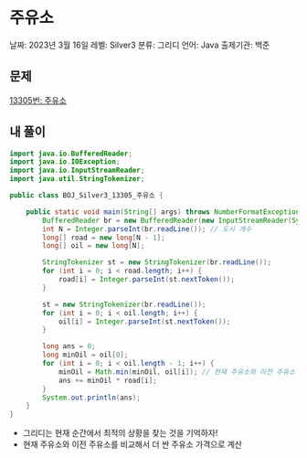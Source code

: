# 주유소

날짜: 2023년 3월 16일
레벨: Silver3
분류: 그리디
언어: Java
출제기관: 백준

## 문제

[13305번: 주유소](https://www.acmicpc.net/problem/13305)

## 내 풀이

```java
import java.io.BufferedReader;
import java.io.IOException;
import java.io.InputStreamReader;
import java.util.StringTokenizer;

public class BOJ_Silver3_13305_주유소 {

	public static void main(String[] args) throws NumberFormatException, IOException {
		BufferedReader br = new BufferedReader(new InputStreamReader(System.in));
		int N = Integer.parseInt(br.readLine()); // 도시 개수
		long[] road = new long[N - 1];
		long[] oil = new long[N];

		StringTokenizer st = new StringTokenizer(br.readLine());
		for (int i = 0; i < road.length; i++) {
			road[i] = Integer.parseInt(st.nextToken());
		}

		st = new StringTokenizer(br.readLine());
		for (int i = 0; i < oil.length; i++) {
			oil[i] = Integer.parseInt(st.nextToken());
		}

		long ans = 0;
		long minOil = oil[0];
		for (int i = 0; i < oil.length - 1; i++) {
			minOil = Math.min(minOil, oil[i]); // 현재 주유소와 이전 주유소 비교
			ans += minOil * road[i];
		}
		System.out.println(ans);
	}
}
```

- 그리디는 현재 순간에서 최적의 상황을 찾는 것을 기억하자!
- 현재 주유소와 이전 주유소를 비교해서 더 싼 주유소 가격으로 계산